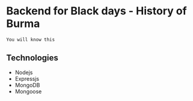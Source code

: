 # Backend for Black days - History of Burma

    You will know this

## Technologies

-   Nodejs
-   Expressjs
-   MongoDB
-   Mongoose
